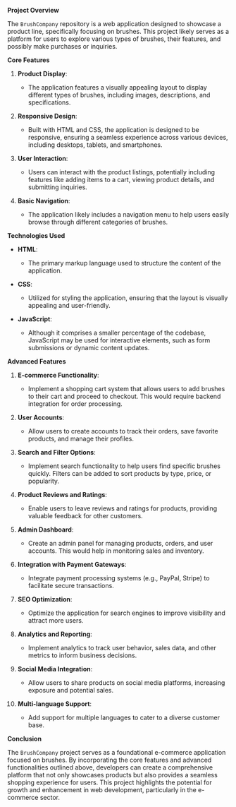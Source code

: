 **Project Overview**

The `BrushCompany` repository is a web application designed to showcase a product line, specifically focusing on brushes. This project likely serves as a platform for users to explore various types of brushes, their features, and possibly make purchases or inquiries.

  

**Core Features**

1. **Product Display**:
   - The application features a visually appealing layout to display different types of brushes, including images, descriptions, and specifications.

2. **Responsive Design**:
   - Built with HTML and CSS, the application is designed to be responsive, ensuring a seamless experience across various devices, including desktops, tablets, and smartphones.

3. **User  Interaction**:
   - Users can interact with the product listings, potentially including features like adding items to a cart, viewing product details, and submitting inquiries.

4. **Basic Navigation**:
   - The application likely includes a navigation menu to help users easily browse through different categories of brushes.

  

**Technologies Used**

- **HTML**: 
  - The primary markup language used to structure the content of the application.

- **CSS**: 
  - Utilized for styling the application, ensuring that the layout is visually appealing and user-friendly.

- **JavaScript**: 
  - Although it comprises a smaller percentage of the codebase, JavaScript may be used for interactive elements, such as form submissions or dynamic content updates.

  

**Advanced Features**

1. **E-commerce Functionality**:
   - Implement a shopping cart system that allows users to add brushes to their cart and proceed to checkout. This would require backend integration for order processing.

2. **User  Accounts**:
   - Allow users to create accounts to track their orders, save favorite products, and manage their profiles.

3. **Search and Filter Options**:
   - Implement search functionality to help users find specific brushes quickly. Filters can be added to sort products by type, price, or popularity.

4. **Product Reviews and Ratings**:
   - Enable users to leave reviews and ratings for products, providing valuable feedback for other customers.

5. **Admin Dashboard**:
   - Create an admin panel for managing products, orders, and user accounts. This would help in monitoring sales and inventory.

6. **Integration with Payment Gateways**:
   - Integrate payment processing systems (e.g., PayPal, Stripe) to facilitate secure transactions.

7. **SEO Optimization**:
   - Optimize the application for search engines to improve visibility and attract more users.

8. **Analytics and Reporting**:
   - Implement analytics to track user behavior, sales data, and other metrics to inform business decisions.

9. **Social Media Integration**:
   - Allow users to share products on social media platforms, increasing exposure and potential sales.

10. **Multi-language Support**:
    - Add support for multiple languages to cater to a diverse customer base.

  

**Conclusion**

The `BrushCompany` project serves as a foundational e-commerce application focused on brushes. By incorporating the core features and advanced functionalities outlined above, developers can create a comprehensive platform that not only showcases products but also provides a seamless shopping experience for users. This project highlights the potential for growth and enhancement in web development, particularly in the e-commerce sector.
